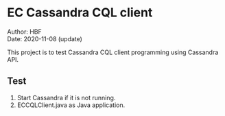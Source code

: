 # EC Cassandra CQL client
Author: HBF  
Date: 2020-11-08 (update)  

This project is to test Cassandra CQL client programming using Cassandra API. 

## Test

1. Start Cassandra if it is not running. 
2. ECCQLClient.java as Java application. 

